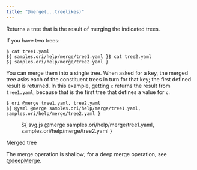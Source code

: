 ```yaml
---
title: "@merge(...treelikes)"
---
```


Returns a tree that is the result of merging the indicated trees.

If you have two trees:

```console
$ cat tree1.yaml
${ samples.ori/help/merge/tree1.yaml }$ cat tree2.yaml
${ samples.ori/help/merge/tree2.yaml }
```

You can merge them into a single tree. When asked for a key, the merged tree asks each of the constituent trees in turn for that key; the first defined result is returned. In this example, getting `c` returns the result from `tree1.yaml`, because that is the first tree that defines a value for `c`.

```console
$ ori @merge tree1.yaml, tree2.yaml
${ @yaml @merge samples.ori/help/merge/tree1.yaml, samples.ori/help/merge/tree2.yaml }
```

<div class="sideBySide">
  <figure>
    ${ svg.js @merge samples.ori/help/merge/tree1.yaml, samples.ori/help/merge/tree2.yaml }
  </figure>
  <figcaption>Merged tree</figcaption>
</div>

The merge operation is shallow; for a deep merge operation, see [@deepMerge](@deepMerge.html).
